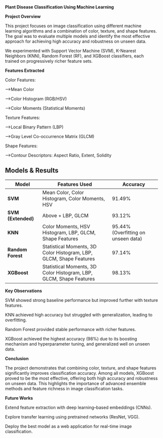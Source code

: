 **Plant Disease Classification Using Machine Learning**

**Project Overview**

This project focuses on image classification using different machine learning algorithms and a combination of color, texture, and shape features. The goal was to evaluate multiple models and identify the most effective approach for achieving high accuracy and robustness on unseen data.

We experimented with Support Vector Machine (SVM), K-Nearest Neighbors (KNN), Random Forest (RF), and XGBoost classifiers, each trained on progressively richer feature sets.

**Features Extracted**

Color Features:

  -->Mean Color

  -->Color Histogram (RGB/HSV)

  -->Color Moments (Statistical Moments)

Texture Features:

  -->Local Binary Pattern (LBP)

  -->Gray Level Co-occurrence Matrix (GLCM)

Shape Features:

  -->Contour Descriptors: Aspect Ratio, Extent, Solidity

##  Models & Results

| Model | Features Used | Accuracy |
|-------|---------------|----------|
| **SVM** | Mean Color, Color Histogram, Color Moments, HSV | 91.49% |
| **SVM (Extended)** | Above + LBP, GLCM | 93.12% |
| **KNN** | Color Moments, HSV Histogram, LBP, GLCM, Shape Features | 95.44% (Overfitting on unseen data) |
| **Random Forest** | Statistical Moments, 3D Color Histogram, LBP, GLCM, Shape Features | 97.14% |
| **XGBoost** | Statistical Moments, 3D Color Histogram, LBP, GLCM, Shape Features | 98.13% |

**Key Observations**

SVM showed strong baseline performance but improved further with texture features.

KNN achieved high accuracy but struggled with generalization, leading to overfitting.

Random Forest provided stable performance with richer features.

XGBoost achieved the highest accuracy (98%) due to its boosting mechanism and hyperparameter tuning, and generalized well on unseen data.

**Conclusion**

The project demonstrates that combining color, texture, and shape features significantly improves classification accuracy. Among all models, XGBoost proved to be the most effective, offering both high accuracy and robustness on unseen data. This highlights the importance of advanced ensemble methods and feature richness in image classification tasks.

**Future Works**

Extend feature extraction with deep learning–based embeddings (CNNs).

Explore transfer learning using pretrained networks (ResNet, VGG).

Deploy the best model as a web application for real-time image classification.
